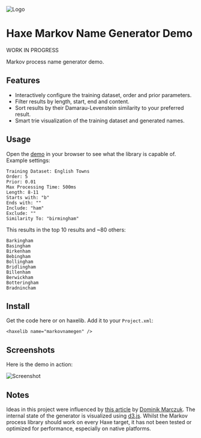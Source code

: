 ![Logo](https://github.com/Tw1ddle/MarkovNameGenerator/blob/master/screenshots/logo.png?raw=true "Logo")

Haxe Markov Name Generator Demo
==============

WORK IN PROGRESS

Markov process name generator demo.

## Features ##
* Interactively configure the training dataset, order and prior parameters.
* Filter results by length, start, end and content.
* Sort results by their Damarau-Levenstein similarity to your preferred result.
* Smart trie visualization of the training dataset and generated names.

## Usage ##

Open the [demo](http://www.samcodes.co.uk/web/markov-name-generator/) in your browser to see what the library is capable of. Example settings:

```
Training Dataset: English Towns
Order: 5
Prior: 0.01
Max Processing Time: 500ms
Length: 8-11
Starts with: "b"
Ends with: ""
Include: "ham"
Exclude: ""
Similarity To: "birmingham"
```

This results in the top 10 results and ~80 others:
```
Barkingham
Basingham
Birkenham
Bebingham
Bollingham
Bridlingham
Billenham
Berwickham
Botteringham
Bradnincham
```

## Install ##

Get the code here or on haxelib. Add it to your ```Project.xml```:
```
<haxelib name="markovnamegen" />
```

## Screenshots ##
Here is the demo in action:

![Screenshot](https://github.com/Tw1ddle/MarkovNameGenerator/blob/master/screenshots/screenshot1.png?raw=true "Screenshot 1")

## Notes ##
Ideas in this project were influenced by [this article](http://www.roguebasin.com/index.php?title=Markov_chains-based_name_generation) by [Dominik Marczuk](http://www.roguebasin.com/index.php?title=User:Dominikmarczuk).
The internal state of the generator is visualized using [d3.js](http://d3js.org/).
Whilst the Markov process library should work on every Haxe target, it has not been tested or optimized for performance, especially on native platforms.